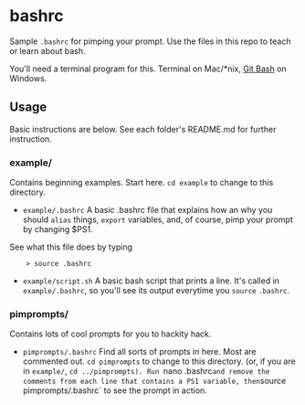 bashrc
======

Sample `.bashrc` for pimping your prompt.  Use the files in this repo to teach or learn about bash.

You'll need a terminal program for this.  Terminal on Mac/*nix, [Git Bash](http://git-scm.com/download/win) on Windows.

## Usage

Basic instructions are below.  See each folder's README.md for further instruction.

### example/

Contains beginning examples.  Start here.  `cd example` to change to this directory.

* `example/.bashrc`
A basic .bashrc file that explains how an why you should `alias` things, `export` variables, and, of course, pimp your prompt by changing $PS1.

See what this file does by typing
```
    > source .bashrc
```

* `example/script.sh`
A basic bash script that prints a line.  It's called in `example/.bashrc`, so you'll see its output everytime you `source` `.bashrc`.


### pimprompts/

Contains lots of cool prompts for you to hackity hack.

* `pimprompts/.bashrc`
Find all sorts of prompts in here.  Most are commented out.  `cd pimprompts` to change to this directory.  (or, if you are in `example/`, `cd ../pimprompts).
Run `nano .bashrc` and remove the comments from each line that contains a PS1 variable, then `source pimprompts/.bashrc` to see the prompt in action. 



